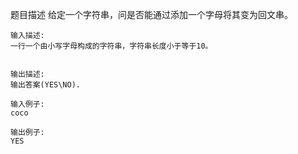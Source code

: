 题目描述
给定一个字符串，问是否能通过添加一个字母将其变为回文串。

	输入描述:
	一行一个由小写字母构成的字符串，字符串长度小于等于10。


	输出描述:
	输出答案(YES\NO).

	输入例子:
	coco

	输出例子:
	YES